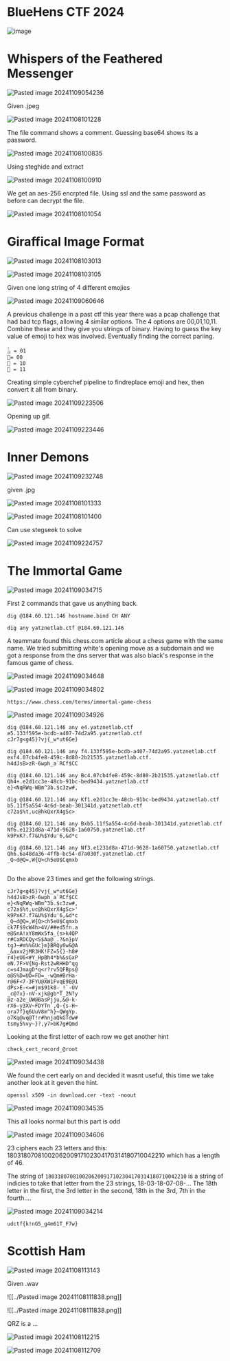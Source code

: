 # BlueHens CTF 2024

![image](https://github.com/user-attachments/assets/fd70ea30-dbdd-483a-a692-650c4ea71267)


# Whispers of the Feathered Messenger

![Pasted image 20241109054236](https://github.com/user-attachments/assets/8f808a02-e29a-4a9c-a279-63a5faf66737)

Given .jpeg

![Pasted image 20241108101228](https://github.com/user-attachments/assets/fc3b7944-bad3-4baa-acfb-c84d200dc398)

The file command shows a comment. Guessing base64 shows its a password.

![Pasted image 20241108100835](https://github.com/user-attachments/assets/57204392-cc39-4eee-a362-d6a9c5ee4e8d)

Using steghide and extract

![Pasted image 20241108100910](https://github.com/user-attachments/assets/d15c1fcc-a046-444c-8451-c87f4e11c1b2)

We get an aes-256 encrpted file. Using ssl and the same password as before can decrypt the file.

![Pasted image 20241108101054](https://github.com/user-attachments/assets/d7ad5cf2-bcd1-4d8c-9e17-b95057dcc35f)


# Giraffical Image Format


![Pasted image 20241108103013](https://github.com/user-attachments/assets/dc0a891e-8833-4e86-97cf-c97cf56d60b2)


![Pasted image 20241108103105](https://github.com/user-attachments/assets/b8849ad8-aa99-458b-a82a-934022325970)

Given one long string of 4 different emojies


![Pasted image 20241109060646](https://github.com/user-attachments/assets/d1d161c6-e2e7-4709-adc5-fd49dd7acaef)

A previous challenge in a past ctf this year there was a pcap challenge that had bad tcp flags, allowing 4 similar options. The 4 options are 00,01,10,11. 
Combine these and they give you strings of binary. Having to guess the key value of emoji to hex was involved. Eventually finding the correct pariing.


```
𓃱 = 01
🦒= 00
🐪 = 10
🐫 = 11
```

Creating simple cyberchef pipeline to findreplace emoji and hex, then convert it all from binary.

![Pasted image 20241109223506](https://github.com/user-attachments/assets/fb2de0f7-7878-4772-b2e4-3031fb3ae96b)

Opening up gif.

![Pasted image 20241109223446](https://github.com/user-attachments/assets/2b6c7ca1-76c5-477c-8594-fa8ff1798e10)


# Inner Demons


![Pasted image 20241109232748](https://github.com/user-attachments/assets/fcbe5988-fc07-49e2-9294-f6d7ed648c5a)

given .jpg


![Pasted image 20241108101333](https://github.com/user-attachments/assets/cb82a095-ea64-404d-95d0-b9fc7f75c02f)


![Pasted image 20241108101400](https://github.com/user-attachments/assets/2993a343-2f20-498c-9ed8-ca888f45675d)


Can use stegseek to solve


![Pasted image 20241109224757](https://github.com/user-attachments/assets/7517c4d5-0655-4795-932c-b9feb46024b3)

# The Immortal Game


![Pasted image 20241109034715](https://github.com/user-attachments/assets/f63e4602-2eb6-4db6-99ba-b0b75d2a67d1)

First 2 commands that gave us anything back.

```
dig @184.60.121.146 hostname.bind CH ANY
```
```
dig any yatznetlab.ctf @184.60.121.146
```

A teammate found this chess.com article about a chess game with the same name. We tried submitting white's opening move as a subdomain
and we got a response from the dns server that was also black's response in the famous game of chess. 


![Pasted image 20241109034648](https://github.com/user-attachments/assets/34ed49f9-b9ac-49d9-bf1b-86405b68db59)



![Pasted image 20241109034802](https://github.com/user-attachments/assets/448b65b6-c945-44f7-b4fd-ce4783bb3313)



`https://www.chess.com/terms/immortal-game-chess`


![Pasted image 20241109034926](https://github.com/user-attachments/assets/ac57a242-e5fb-4e8c-a5de-307854505193)


```
dig @184.60.121.146 any e4.yatznetlab.ctf
e5.133f595e-bcdb-a407-74d2a95.yatznetlab.ctf
cJr7g<g45}?vj{_w*ut6Ge}

dig @184.60.121.146 any f4.133f595e-bcdb-a407-74d2a95.yatznetlab.ctf
exf4.07cb4fe8-459c-8d80-2b21535.yatznetlab.ctf.
h4dJsB>zR-6wph_a`RCf$CC

dig @184.60.121.146 any Bc4.07cb4fe8-459c-8d80-2b21535.yatznetlab.ctf
Qh4+.e2d1cc3e-48cb-91bc-bed9434.yatznetlab.ctf
e}<NqRWq-WBm^3b.$c3zw#,

dig @184.60.121.146 any Kf1.e2d1cc3e-48cb-91bc-bed9434.yatznetlab.ctf
b5.11f5a554-4c6d-beab-301341d.yatznetlab.ctf
c72a$%t,uc@hkQxrX4gSc>

dig @184.60.121.146 any Bxb5.11f5a554-4c6d-beab-301341d.yatznetlab.ctf
Nf6.e1231d8a-471d-9628-1a60750.yatznetlab.ctf
k9PxK?.f7&U%$Ydu'6,&d*c

dig @184.60.121.146 any Nf3.e1231d8a-471d-9628-1a60750.yatznetlab.ctf
Qh6.6a48da36-4ffb-bc54-d7a030f.yatznetlab.ctf
_Q~d@Q=,W{Q>ch5eU$Cqmxb


```

Do the above 23 times and get the following strings.
```
cJr7g<g45}?vj{_w*ut6Ge}
h4dJsB>zR-6wph_a`RCf$CC
e}<NqRWq-WBm^3b.$c3zw#,
c72a$%t,uc@hkQxrX4gSc>'
k9PxK?.f7&U%$Ydu'6,&d*c
_Q~d@Q=,W{Q>ch5eU$Cqmxb
ck7F$9cW4h>4V/##ed5fn.a
e@5nA!xY8mWx5fa_{s>k4QP
r#CaRDCQy<S$Aa@_.?&n}pV
tgJ~#m%%GUc}m}BRQy6w&@A
_&axv2jMR3HK!FZ=5{}-h8#
r4}eU6<#Y_HpBh4*b%&sGxP
eN.7F>V{Ng-Rst2wRHHD^qg
c=s4JmagD*q<r?rv5QFBps@
o@S%D=UD=FD=_-wQm#BrHa-
r@6F<7-3FYU@XW1FvqE9E@1
dPs>E-<=#jm$91k8-_!`-UV
_c@?x}-nV-xjk@gb*T_2N?y
@z-a2e_UW@BasPjju,&@-k-
rX6-y3XV~FDYTn`,Q-{s-H~
ora7f}q6UuV8m^h}~QWgYp.
o7Kq@vq@T!r#hnjaQkGTdw#
tsmy5%vy~}?,y7>bK7g#Qmd
```

Looking at the first letter of each row we get another hint

`check_cert_record_@root`


![Pasted image 20241109034438](https://github.com/user-attachments/assets/b798abc9-14c5-4541-a0af-61ed2dafd5b0)

We found the cert early on and decided it wasnt useful, this time we take another look at it geven the hint. 

`openssl x509 -in download.cer -text -noout`


![Pasted image 20241109034535](https://github.com/user-attachments/assets/bbff1fc3-f672-40d3-b31f-c4be28e623b9)

This all looks normal but this part is odd

![Pasted image 20241109034606](https://github.com/user-attachments/assets/f4ab802c-5c3b-444d-ad42-7211bd4cc49c)


23 ciphers each 23 letters and this: 1803180708100206200917102304170314180710042210 which has a length of 46.

The string of `1803180708100206200917102304170314180710042210` is a string of indicies to take that letter from the 23 strings,
18-03-18-07-08-... The 18th letter in the first, the 3rd letter in the second, 18th in the 3rd, 7th in the fourth....

![Pasted image 20241109034214](https://github.com/user-attachments/assets/0e628f93-5bc1-4b2b-bb64-fd5dc7c4e03a)



`udctf{k!nG5_g4m61T_F7w}`


# Scottish Ham



![Pasted image 20241108113143](https://github.com/user-attachments/assets/b3c6f80e-0917-4bea-bb62-42a6d4507c43)


Given .wav



![[../Pasted image 20241108111838.png]]



![[../Pasted image 20241108111838.png]]

QRZ is a ...


![Pasted image 20241108112215](https://github.com/user-attachments/assets/b418ab27-713a-42dd-8391-d082137cc409)


![Pasted image 20241108112709](https://github.com/user-attachments/assets/1d6f54a6-d06c-4f7f-8627-fa0a14dcde43)









